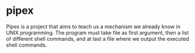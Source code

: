 # pipex

Pipex is a project that aims to teach us a mechanism we already know in UNIX programming. The program must take file as first argument, then a list of different shell commands, and at last a file where we output the executed shell commands.